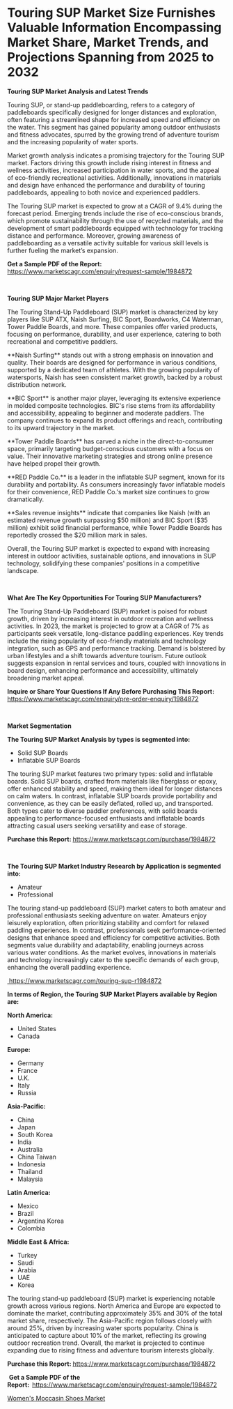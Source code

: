 <p><h1>Touring SUP Market Size Furnishes Valuable Information Encompassing Market Share, Market Trends, and Projections Spanning from 2025 to 2032</h1></p><p><strong>Touring SUP Market Analysis and Latest Trends</strong></p>
<p><p>Touring SUP, or stand-up paddleboarding, refers to a category of paddleboards specifically designed for longer distances and exploration, often featuring a streamlined shape for increased speed and efficiency on the water. This segment has gained popularity among outdoor enthusiasts and fitness advocates, spurred by the growing trend of adventure tourism and the increasing popularity of water sports.</p><p>Market growth analysis indicates a promising trajectory for the Touring SUP market. Factors driving this growth include rising interest in fitness and wellness activities, increased participation in water sports, and the appeal of eco-friendly recreational activities. Additionally, innovations in materials and design have enhanced the performance and durability of touring paddleboards, appealing to both novice and experienced paddlers.</p><p>The Touring SUP market is expected to grow at a CAGR of 9.4% during the forecast period. Emerging trends include the rise of eco-conscious brands, which promote sustainability through the use of recycled materials, and the development of smart paddleboards equipped with technology for tracking distance and performance. Moreover, growing awareness of paddleboarding as a versatile activity suitable for various skill levels is further fueling the market’s expansion.</p></p>
<p><strong>Get a Sample PDF of the Report:&nbsp;</strong> <a href="https://www.marketscagr.com/enquiry/request-sample/1984872?utm_campaign=2241&utm_medium=2&utm_source=Github&utm_content=ia&utm_term=07022025&utm_id=touring-sup">https://www.marketscagr.com/enquiry/request-sample/1984872</a></p>
<p>&nbsp;</p>
<p><strong>Touring SUP Major Market Players</strong></p>
<p><p>The Touring Stand-Up Paddleboard (SUP) market is characterized by key players like SUP ATX, Naish Surfing, BIC Sport, Boardworks, C4 Waterman, Tower Paddle Boards, and more. These companies offer varied products, focusing on performance, durability, and user experience, catering to both recreational and competitive paddlers.</p><p>**Naish Surfing** stands out with a strong emphasis on innovation and quality. Their boards are designed for performance in various conditions, supported by a dedicated team of athletes. With the growing popularity of watersports, Naish has seen consistent market growth, backed by a robust distribution network. </p><p>**BIC Sport** is another major player, leveraging its extensive experience in molded composite technologies. BIC's rise stems from its affordability and accessibility, appealing to beginner and moderate paddlers. The company continues to expand its product offerings and reach, contributing to its upward trajectory in the market.</p><p>**Tower Paddle Boards** has carved a niche in the direct-to-consumer space, primarily targeting budget-conscious customers with a focus on value. Their innovative marketing strategies and strong online presence have helped propel their growth.</p><p>**RED Paddle Co.** is a leader in the inflatable SUP segment, known for its durability and portability. As consumers increasingly favor inflatable models for their convenience, RED Paddle Co.'s market size continues to grow dramatically.</p><p>**Sales revenue insights** indicate that companies like Naish (with an estimated revenue growth surpassing $50 million) and BIC Sport ($35 million) exhibit solid financial performance, while Tower Paddle Boards has reportedly crossed the $20 million mark in sales. </p><p>Overall, the Touring SUP market is expected to expand with increasing interest in outdoor activities, sustainable options, and innovations in SUP technology, solidifying these companies' positions in a competitive landscape.</p></p>
<p>&nbsp;</p>
<p><strong>What Are The Key Opportunities For Touring SUP Manufacturers?</strong></p>
<p><p>The Touring Stand-Up Paddleboard (SUP) market is poised for robust growth, driven by increasing interest in outdoor recreation and wellness activities. In 2023, the market is projected to grow at a CAGR of 7% as participants seek versatile, long-distance paddling experiences. Key trends include the rising popularity of eco-friendly materials and technology integration, such as GPS and performance tracking. Demand is bolstered by urban lifestyles and a shift towards adventure tourism. Future outlook suggests expansion in rental services and tours, coupled with innovations in board design, enhancing performance and accessibility, ultimately broadening market appeal.</p></p>
<p><strong>Inquire or Share Your Questions If Any Before Purchasing This Report:</strong> <a href="https://www.marketscagr.com/enquiry/pre-order-enquiry/1984872?utm_campaign=2241&utm_medium=2&utm_source=Github&utm_content=ia&utm_term=07022025&utm_id=touring-sup">https://www.marketscagr.com/enquiry/pre-order-enquiry/1984872</a></p>
<p>&nbsp;</p>
<p><strong>Market Segmentation</strong></p>
<p><strong>The Touring SUP Market Analysis by types is segmented into:</strong></p>
<p><ul><li>Solid SUP Boards</li><li>Inflatable SUP Boards</li></ul></p>
<p><p>The touring SUP market features two primary types: solid and inflatable boards. Solid SUP boards, crafted from materials like fiberglass or epoxy, offer enhanced stability and speed, making them ideal for longer distances on calm waters. In contrast, inflatable SUP boards provide portability and convenience, as they can be easily deflated, rolled up, and transported. Both types cater to diverse paddler preferences, with solid boards appealing to performance-focused enthusiasts and inflatable boards attracting casual users seeking versatility and ease of storage.</p></p>
<p><strong>Purchase this Report:&nbsp;</strong><a href="https://www.marketscagr.com/purchase/1984872?utm_campaign=2241&utm_medium=2&utm_source=Github&utm_content=ia&utm_term=07022025&utm_id=touring-sup">https://www.marketscagr.com/purchase/1984872</a></p>
<p>&nbsp;</p>
<p><strong>The Touring SUP Market Industry Research by Application is segmented into:</strong></p>
<p><ul><li>Amateur</li><li>Professional</li></ul></p>
<p><p>The touring stand-up paddleboard (SUP) market caters to both amateur and professional enthusiasts seeking adventure on water. Amateurs enjoy leisurely exploration, often prioritizing stability and comfort for relaxed paddling experiences. In contrast, professionals seek performance-oriented designs that enhance speed and efficiency for competitive activities. Both segments value durability and adaptability, enabling journeys across various water conditions. As the market evolves, innovations in materials and technology increasingly cater to the specific demands of each group, enhancing the overall paddling experience.</p></p>
<p><a href="https://www.marketscagr.com/touring-sup-r1984872?utm_campaign=2241&utm_medium=2&utm_source=Github&utm_content=ia&utm_term=07022025&utm_id=touring-sup">&nbsp;https://www.marketscagr.com/touring-sup-r1984872</a></p>
<p><strong>In terms of Region, the Touring SUP Market Players available by Region are:</strong></p>
<p>
    <p> <strong> North America: </strong>
        <ul>
            <li>United States</li>
            <li>Canada</li>
        </ul>
        </p> 
    <p> <strong> Europe: </strong>
        <ul>
            <li>Germany</li>
            <li>France</li>
            <li>U.K.</li>
            <li>Italy</li>
            <li>Russia</li>
        </ul>
        </p> 
    <p> <strong> Asia-Pacific: </strong>
        <ul>
            <li>China</li>
            <li>Japan</li>
            <li>South Korea</li>
            <li>India</li>
            <li>Australia</li>
            <li>China Taiwan</li>
            <li>Indonesia</li>
            <li>Thailand</li>
            <li>Malaysia</li>
        </ul>
        </p> 
    <p> <strong> Latin America: </strong>
        <ul>
            <li>Mexico</li>
            <li>Brazil</li>
            <li>Argentina Korea</li>
            <li>Colombia</li>
        </ul>
        </p> 
    <p> <strong> Middle East & Africa: </strong>
        <ul>
            <li>Turkey</li>
            <li>Saudi</li>
            <li>Arabia</li>
            <li>UAE</li>
            <li>Korea</li>
        </ul>
    </p>
    </p>
<p><p>The touring stand-up paddleboard (SUP) market is experiencing notable growth across various regions. North America and Europe are expected to dominate the market, contributing approximately 35% and 30% of the total market share, respectively. The Asia-Pacific region follows closely with around 25%, driven by increasing water sports popularity. China is anticipated to capture about 10% of the market, reflecting its growing outdoor recreation trend. Overall, the market is projected to continue expanding due to rising fitness and adventure tourism interests globally.</p></p>
<p><strong>Purchase this Report: </strong><a href="https://www.marketscagr.com/purchase/1984872?utm_campaign=2241&utm_medium=2&utm_source=Github&utm_content=ia&utm_term=07022025&utm_id=touring-sup">https://www.marketscagr.com/purchase/1984872</a></p>
<p>&nbsp;<strong>Get a Sample PDF of the Report:&nbsp;&nbsp;</strong><a href="https://www.marketscagr.com/enquiry/request-sample/1984872?utm_campaign=2241&utm_medium=2&utm_source=Github&utm_content=ia&utm_term=07022025&utm_id=touring-sup">https://www.marketscagr.com/enquiry/request-sample/1984872</a></p>
<p><strong></strong></p>
<p><p><a href="https://github.com/edacruz6/Market-Research-Report-List-1/blob/main/womens-moccasin-shoes-market.md?utm_campaign=2241&utm_medium=2&utm_source=Github&utm_content=ia&utm_term=07022025&utm_id=touring-sup">Women's Moccasin Shoes Market</a></p></p>